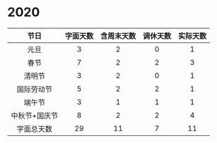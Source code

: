 # 2020

|     节日      | 字面天数 | 含周末天数 |  调休天数  | 实际天数 |
| :-----------: | :------: | :--------: | :--------: | :------: |
|     元旦      |    3     |     2      |     0      |    1     |
|     春节      |    7     |     2      |     2      |    3     |
|    清明节     |    3     |     2      |     0      |    1     |
|  国际劳动节   |    5     |     2      |     2      |    1     |
|    端午节     |    3     |     1      |     1      |    1     |
| 中秋节+国庆节 |    8     |     2      |     2      |    4     |
|  字面总天数   |    29    |     11     | 7 |    11    |

